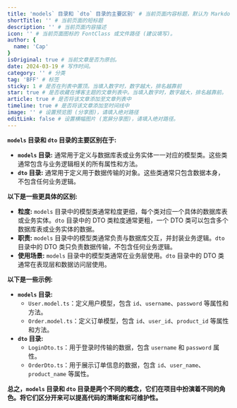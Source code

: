 ```yaml
---
title: 'models` 目录和 `dto` 目录的主要区别' # 当前页面内容标题，默认为 Markdown 文件中的第一个 h1 标签内容
shortTitle: '' # 当前页面的短标题
description: '' # 当前页面内容描述
icon: '' # 当前页面图标的 FontClass 或文件路径 (建议填写)。
author: {
  name: 'Cap'
}
isOriginal: true # 当前文章是否为原创。
date: 2024-03-19 # 写作时间。
category: '' # 分类
tag: 'BFF' # 标签
sticky: 1 # 是否在列表中置顶。当填入数字时，数字越大，排名越靠前
star: true # 是否收藏在博客主题的文章列表中。当填入数字时，数字越大，排名越靠前。
article: true # 是否将该文章添加至文章列表中
timeline: true # 是否将该文章添加至时间线中
image: '' # 设置预览图 (分享图)，请填入绝对路径
editLink: false # 设置横幅图片 (宽屏分享图)，请填入绝对路径。
---
```


**`models` 目录和 `dto` 目录的主要区别在于:**

* **`models` 目录:** 通常用于定义与数据库表或业务实体一一对应的模型类。这些类通常包含与业务逻辑相关的所有属性和方法。
* **`dto` 目录:** 通常用于定义用于数据传输的对象。这些类通常只包含数据本身，不包含任何业务逻辑。

**以下是一些更具体的区别:**

* **粒度:** `models` 目录中的模型类通常粒度更细，每个类对应一个具体的数据库表或业务实体。`dto` 目录中的 DTO 类粒度通常更粗，一个 DTO 类可以包含多个数据库表或业务实体的数据。
* **职责:** `models` 目录中的模型类通常负责与数据库交互，并封装业务逻辑。`dto` 目录中的 DTO 类只负责数据传输，不包含任何业务逻辑。
* **使用场景:** `models` 目录中的模型类通常在业务层使用。`dto` 目录中的 DTO 类通常在表现层和数据访问层使用。

**以下是一些示例:**

* **`models` 目录:**
    * `User.model.ts`：定义用户模型，包含 `id`、`username`、`password` 等属性和方法。
    * `Order.model.ts`：定义订单模型，包含 `id`、`user_id`、`product_id` 等属性和方法。
* **`dto` 目录:**
    * `LoginDto.ts`：用于登录时传输的数据，包含 `username` 和 `password` 属性。
    * `OrderDto.ts`：用于展示订单信息的数据，包含 `id`、`user_name`、`product_name` 等属性。

**总之，`models` 目录和 `dto` 目录是两个不同的概念，它们在项目中扮演着不同的角色。将它们区分开来可以提高代码的清晰度和可维护性。**

